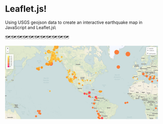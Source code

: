 # Leaflet.js!

Using USGS geojson data to create an interactive earthquake map in JavaScript and Leaflet.js\

🗺🗺🗺🗺🗺🗺🗺🗺🗺🗺🗺

![alt text](leaflet.PNG "leaflet")
